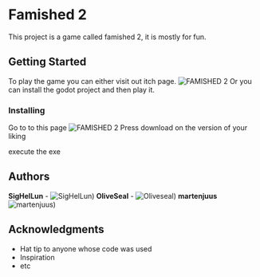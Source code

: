 # Famished 2

This project is a game called famished 2, it is mostly for fun.

## Getting Started

To play the game you can either visit out itch page. 
![FAMISHED 2](https://famished-developers.itch.io/famished-2)
Or you can install the godot project and then play it.

### Installing
Go to to this page
![FAMISHED 2](https://famished-developers.itch.io/famished-2)
Press download on the version of your liking

execute the exe

## Authors

**SigHelLun** - ![SigHelLun](https://github.com/SigHelLun))
**OliveSeal** - ![Oliveseal](https://github.com/OliveSeal ))
**martenjuus** ![martenjuus](https://github.com/martenjuus))

## Acknowledgments

* Hat tip to anyone whose code was used
* Inspiration
* etc

